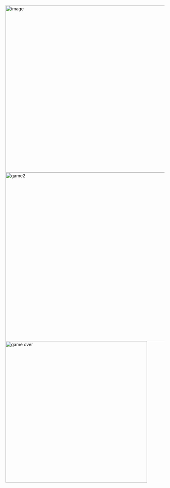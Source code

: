 <img width="528" alt="image" src="https://github.com/Nush100/Snake_Game/assets/75408687/99413315-8919-4aeb-aa46-e9e423dc2d17">
<img width="532" alt="game2" src="https://github.com/Nush100/Snake_Game/assets/75408687/4aca9279-b3e5-474c-bd3c-1c2b2307e5bd">
<img width="448" alt="game over" src="https://github.com/Nush100/Snake_Game/assets/75408687/a56dd165-b3b5-460b-9a3a-853fcb370bab">

